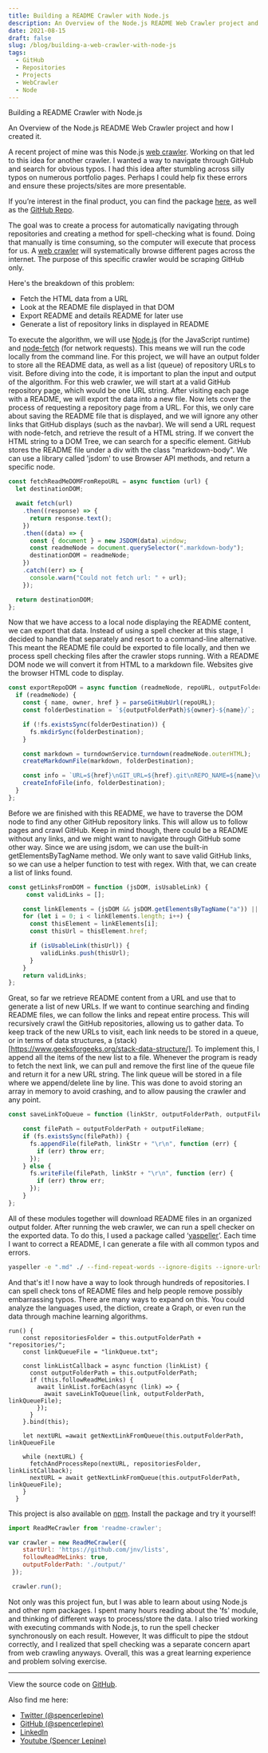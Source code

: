 ```yaml
---
title: Building a README Crawler with Node.js
description: An Overview of the Node.js README Web Crawler project and how I created it.
date: 2021-08-15
draft: false
slug: /blog/building-a-web-crawler-with-node-js
tags:
  - GitHub
  - Repositories
  - Projects
  - WebCrawler
  - Node
---
```


Building a README Crawler with Node.js

An Overview of the Node.js README Web Crawler project and how I created it.

A recent project of mine was this Node.js [web crawler](https://spencerlepine.com/blog/building-a-web-crawler-with-node.js). Working on that led to this idea for another crawler. I wanted a way to navigate through GitHub and search for obvious typos. I had this idea after stumbling across silly typos on numerous portfolio pages. Perhaps I could help fix these errors and ensure these projects/sites are more presentable.

If you’re interest in the final product, you can find the package [here](https://www.npmjs.com/package/readme-crawler), as well as the [GitHub Repo](https://github.com/spencerlepine/readme-crawler).

The goal was to create a process for automatically navigating through repositories and creating a method for spell-checking what is found. Doing that manually is time consuming, so the computer will execute that process for us. A [web crawler](https://www.cloudflare.com/learning/bots/what-is-a-web-crawler/) will systematically browse different pages across the internet. The purpose of this specific crawler would be scraping GitHub only.

Here's the breakdown of this problem:
  - Fetch the HTML data from a URL
  - Look at the README file displayed in that  DOM
  - Export README and details README for later use
  - Generate a list of repository links in displayed in README

To execute the algorithm, we will use [Node.js](https://nodejs.org/) (for the JavaScript runtime) and [node-fetch](https://www.npmjs.com/package/node-fetch) (for network requests). This means we will run the code locally from the command line.
For this project, we will have an output folder to store all the README data, as well as a list (queue) of repository URLs to visit.
Before diving into the code, it is important to plan the input and output of the algorithm. For this web crawler, we will start at a valid GitHub repository page, which would be one URL string. After visiting each page with a README, we will export the data into a new file.
Now lets cover the process of requesting a repository page from a URL. For this, we only care about saving the README file that is displayed, and we will ignore any other links that GitHub displays (such as the navbar). We will send a URL request with node-fetch, and retrieve the result of a HTML string. If we convert the HTML string to a DOM Tree, we can search for a specific element. GitHub stores the README file under a div with the class "markdown-body". We can use a library called 'jsdom' to use Browser API methods, and return a specific node.

```js
const fetchReadMeDOMFromRepoURL = async function (url) {
  let destinationDOM;

  await fetch(url)
    .then((response) => {
      return response.text();
    })
    .then((data) => {
      const { document } = new JSDOM(data).window;
      const readmeNode = document.querySelector(".markdown-body");
      destinationDOM = readmeNode;
    })
    .catch((err) => {
      console.warn("Could not fetch url: " + url);
    });

  return destinationDOM;
};
```

Now that we have access to a local node displaying the README content, we can export that data.
Instead of using a spell checker at this stage, I decided to handle that separately and resort to a command-line alternative. This meant the README file could be exported to file locally, and then we process spell checking files after the crawler stops running.
With a README DOM node we will convert it from HTML to a markdown file. Websites give the browser HTML code to display.

```js
const exportRepoDOM = async function (readmeNode, repoURL, outputFolderPath) {
  if (readmeNode) {
    const { name, owner, href } = parseGitHubUrl(repoURL);
    const folderDestination = `${outputFolderPath}${owner}-${name}/`;

    if (!fs.existsSync(folderDestination)) {
      fs.mkdirSync(folderDestination);
    }

    const markdown = turndownService.turndown(readmeNode.outerHTML);
    createMarkdownFile(markdown, folderDestination);

    const info = `URL=${href}\nGIT_URL=${href}.git\nREPO_NAME=${name}\nOWNER=${owner}\n`;
    createInfoFile(info, folderDestination);
  }
};
```
Before we are finished with this README, we have to traverse the DOM node to find any other GitHub repository links. This will allow us to follow pages and crawl GitHub. Keep in mind though, there could be a README without any links, and we might want to navigate through GitHub some other way.
Since we are using jsdom, we can use the built-in getElementsByTagName method. We only want to save valid GitHub links, so we can use a helper function to test with regex. With that, we can create a list of links found.

```js
const getLinksFromDOM = function (jsDOM, isUsableLink) {
     const validLinks = [];

    const linkElements = (jsDOM && jsDOM.getElementsByTagName("a")) || [];
    for (let i = 0; i < linkElements.length; i++) {
      const thisElement = linkElements[i];
      const thisUrl = thisElement.href;

      if (isUsableLink(thisUrl)) {
         validLinks.push(thisUrl);
      }
    }
    return validLinks;
};
```

Great, so far we retrieve README content from a URL and use that to generate a list of new URLs. If we want to continue searching and finding README files, we can follow the links and repeat entire process. This will recursively crawl the GitHub repositories, allowing us to gather data.
To keep track of the new URLs to visit, each link needs to be stored in a queue, or in terms of data structures, a (stack)[https://www.geeksforgeeks.org/stack-data-structure/]. To implement this, I append all the items of the new list to a file. Whenever the program is ready to fetch the next link, we can pull and remove the first line of the queue file and return it for a new URL string. The link queue will be stored in a file where we append/delete line by line. This was done to avoid storing an array in memory to avoid crashing, and to allow pausing the crawler and any point.

```js
const saveLinkToQueue = function (linkStr, outputFolderPath, outputFileName) {

    const filePath = outputFolderPath + outputFileName;
    if (fs.existsSync(filePath)) {
      fs.appendFile(filePath, linkStr + "\r\n", function (err) {
        if (err) throw err;
      });
    } else {
      fs.writeFile(filePath, linkStr + "\r\n", function (err) {
        if (err) throw err;
      });
    }
};
```

All of these modules together will download README files in an organized output folder. After running the web crawler, we can run a spell checker on the exported data. To do this, I used a package called ‘[yaspeller](https://www.npmjs.com/package/yaspeller)’. Each time I want to correct a README, I can generate a file with all common typos and errors.

```sh
yaspeller -e ".md" ./ --find-repeat-words --ignore-digits --ignore-urls --only-errors &> "spellcheck.txt"
```

And that's it! I now have a way to look through hundreds of repositories. I can spell check tons of README files and help people remove possibly embarrassing typos. There are many ways to expand on this. You could analyze the languages used, the diction, create a Graph, or even run the data through machine learning algorithms.

```
run() {
    const repositoriesFolder = this.outputFolderPath + "repositories/";
    const linkQueueFile = "linkQueue.txt";

    const linkListCallback = async function (linkList) {
      const outputFolderPath = this.outputFolderPath;
      if (this.followReadMeLinks) {
        await linkList.forEach(async (link) => {
          await saveLinkToQueue(link, outputFolderPath, linkQueueFile);
        });
      }
    }.bind(this);

    let nextURL =await getNextLinkFromQueue(this.outputFolderPath, linkQueueFile

    while (nextURL) {
      fetchAndProcessRepo(nextURL, repositoriesFolder, linkListCallback);
      nextURL = await getNextLinkFromQueue(this.outputFolderPath, linkQueueFile);
    }
  }
```


This project is also available on [npm](www.npmjs.com/package/readme-crawler). Install the package and try it yourself!

```js
import ReadMeCrawler from 'readme-crawler';

var crawler = new ReadMeCrawler({
    startUrl: 'https://github.com/jnv/lists',
    followReadMeLinks: true,
    outputFolderPath: './output/'
 });

 crawler.run();

```

Not only was this project fun, but I was able to learn about using Node.js and other npm packages. I spent many hours reading about the 'fs' module, and thinking of different ways to process/store the data. I also tried working with executing commands with Node.js, to run the spell checker synchronously on each result. However, It was difficult to pipe the stdout correctly, and I realized that spell checking was a separate concern apart from web crawling anyways.
Overall, this was a great learning experience and problem solving exercise.

---

View the source code on [GitHub](https://github.com/spencerlepine/readme-crawler).

Also find me here:
* [Twitter (@spencerlepine)](https://twitter.com/SpencerLepine)
* [GitHub (@spencerlepine)](https://github.com/spencerlepine)
* [LinkedIn](https://www.linkedin.com/in/spencer-lepine/)
* [Youtube (Spencer Lepine)](https://www.youtube.com/channel/UCBL6vAHJZqUlyJp-rcFU55Q)

